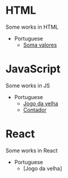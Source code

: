 # HTML
Some works in HTML

* Portuguese
  * [Soma valores](https://gilcemargz.github.io/curso_javascript/Aula10/ex007.html)

# JavaScript
Some works in JS

* Portuguese
  * [Jogo da velha](https://gilcemargz.github.io/curso_javascript//EDX_course_js_basic/module_01.html)
  * [Contador](https://gilcemargz.github.io/curso_javascript/aula14/ex012.html)

# React
Some works in React

* Portuguese
  * [Jogo da velha]